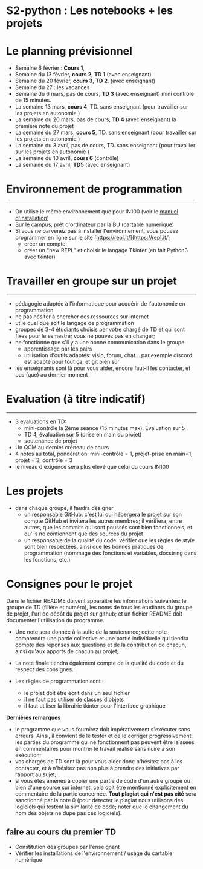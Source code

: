 # S2-python : Les notebooks + les projets 

# Le planning prévisionnel 
 * Semaine 6 février : **Cours 1**,  
 * Semaine du 13 février, **cours 2**, **TD 1** (avec enseignant)
 * Semaine du 20 février, **cours 3**,  **TD 2**. (avec enseignant) 
 * Semaine du 27 : les vacances 
 * Semaine du 6 mars, pas de cours, **TD 3**  (avec enseignant) mini contrôle de 15 minutes.
 * La semaine 13 mars, **cours 4**, TD. sans enseignant (pour travailler sur les projets en autonomie ) 
 * La semaine du 20 mars, pas de cours, **TD 4**  (avec enseignant) la première note du projet 
 * La semaine du 27 mars, **cours 5**,  TD. sans enseignant (pour travailler sur les projets en autonomie ) 
 * La semaine du 3 avril, pas de cours,  TD. sans enseignant (pour travailler sur les projets en autonomie ) 
 * La semaine du 10 avril, **cours 6** (contrôle)
 * La semaine du 17 avril, **TD5**   (avec enseignant)
    
# Environnement de programmation
---

* On utilise le même environnement que pour IN100 (voir le [manuel d'installation](https://github.com/uvsq-info/l1-python/blob/master/INSTALL.md))
* Sur le campus, prêt d'ordinateur par la BU (cartable numérique)
* Si vous ne parvenez pas à installer l'environnement, vous pouvez programmer en ligne sur le site [https://repl.it/](https://repl.it/)
    * créer un compte
    * créer un "new REPL" et choisir le langage Tkinter (en fait Python3 avec tkinter)


# Travailler en groupe sur un projet 
---

* pédagogie adaptée à l'informatique pour acquérir de l'autonomie en programmation
* ne pas hésiter à chercher des ressources sur internet
* utile quel que soit le langage de programmation
* groupes de 3-4 étudiants choisis par votre chargé de TD et qui sont fixes pour le semestre; vous ne pouvez pas en changer;
* ne fonctionne que s'il y a une bonne communication dans le groupe
    * apprentissage par les pairs
    * utilisation d'outils adaptés: visio, forum, chat... par exemple discord est adapté pour tout ça, et git bien sûr
* les enseignants sont là pour vous aider, encore faut-il les contacter, et pas (que) au dernier moment

# Evaluation (à titre indicatif)

---
* 3 évaluations en TD:
    * mini-contrôle la 2ème séance (15 minutes max). Evaluation sur 5
    * TD 4, évaluation sur 5 (prise en main du projet)
    * soutenance de projet
* Un QCM au dernier créneau de cours
* 4 notes au total, pondération: mini-contrôle = 1, projet-prise en main=1; projet = 3, contrôle = 3
* le niveau d'exigence sera plus élevé que celui du cours IN100


# Les projets

* dans chaque groupe, il faudra désigner 
    * un responsable GitHub: c'est lui qui hébergera le projet sur son compte GitHub et invitera les autres membres; il vérifiera, entre autres, que les commits qui sont poussés sont bien fonctionnels, et qu'ils ne contiennent que des sources du projet
    * un responsable de la qualité du code: vérifier que les règles de style sont bien respectées, ainsi que les bonnes pratiques de programmation (nommage des fonctions et variables, docstring dans les fonctions, etc.)

# Consignes pour le projet 
 Dans le fichier README doivent apparaître les informations suivantes: le groupe de TD (filière et numéro), les noms de tous les étudiants du groupe de projet, l'url de dépôt du projet sur github; et un fichier README doit documenter l'utilisation du programme.

* Une note sera donnée à la suite de la soutenance;  cette note comprendra une partie collective et une partie individuelle qui tiendra compte des réponses aux questions et de la contribution de chacun, ainsi qu'aux apports de chacun au projet;

* La note finale tiendra également compte de la qualité du code et du respect des consignes.

* Les règles de programmation sont :

	* le projet doit être écrit dans un seul fichier
	* il ne faut pas utiliser de classes d'objets
	* il faut utiliser la librairie tkinter pour l'interface graphique

**Dernières remarques** 
* le programme que vous fournirez doit impérativement s'exécuter sans erreurs. Ainsi, il convient de le tester et de le corriger progressivement. 
 les parties du programme qui ne fonctionnent pas peuvent être laissées en commentaires pour montrer le travail réalisé sans nuire à son exécution;
* vos chargés de TD sont là pour vous aider donc n'hésitez pas à les contacter, et à n'hésitez pas non plus à prendre des initiatives par rapport au sujet;
* si vous êtes amenés à copier une partie de code d'un autre groupe ou bien d'une source sur internet, cela doit être mentionné explicitement en commentaire de la partie concernée. **Tout plagiat qui n'est pas cité** sera sanctionné par la note 0 (pour détecter le plagiat nous utilisons des logiciels qui testent la similarité de code; noter que le changement du nom des objets ne dupe pas ces logiciels).
    

## faire au cours du premier TD
* Constitution des groupes par l'enseignant
* Vérifier les installations de l'environnement / usage du cartable numérique
